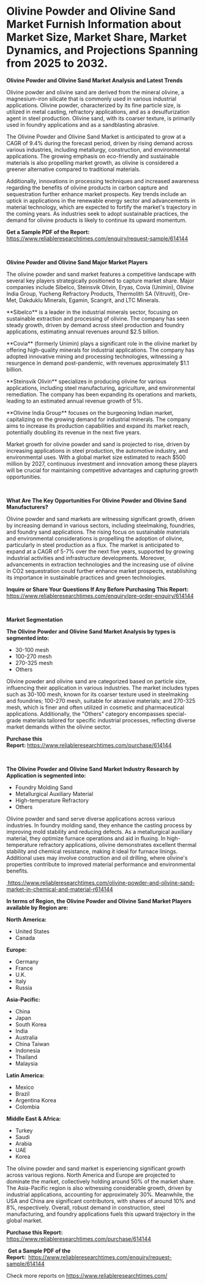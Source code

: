 <p><h1>Olivine Powder and Olivine Sand Market Furnish Information about Market Size, Market Share, Market Dynamics, and Projections Spanning from 2025 to 2032.</h1></p><p><strong>Olivine Powder and Olivine Sand Market Analysis and Latest Trends</strong></p>
<p><p>Olivine powder and olivine sand are derived from the mineral olivine, a magnesium-iron silicate that is commonly used in various industrial applications. Olivine powder, characterized by its fine particle size, is utilized in metal casting, refractory applications, and as a desulfurization agent in steel production. Olivine sand, with its coarser texture, is primarily used in foundry applications and as a sandblasting abrasive.</p><p>The Olivine Powder and Olivine Sand Market is anticipated to grow at a CAGR of 9.4% during the forecast period, driven by rising demand across various industries, including metallurgy, construction, and environmental applications. The growing emphasis on eco-friendly and sustainable materials is also propelling market growth, as olivine is considered a greener alternative compared to traditional materials. </p><p>Additionally, innovations in processing techniques and increased awareness regarding the benefits of olivine products in carbon capture and sequestration further enhance market prospects. Key trends include an uptick in applications in the renewable energy sector and advancements in material technology, which are expected to fortify the market's trajectory in the coming years. As industries seek to adopt sustainable practices, the demand for olivine products is likely to continue its upward momentum.</p></p>
<p><strong>Get a Sample PDF of the Report:&nbsp;</strong> <a href="https://www.reliableresearchtimes.com/enquiry/request-sample/614144?utm_campaign=3363&utm_medium=2&utm_source=Github&utm_content=ia&utm_term=24032025&utm_id=olivine-powder-and-olivine-sand">https://www.reliableresearchtimes.com/enquiry/request-sample/614144</a></p>
<p>&nbsp;</p>
<p><strong>Olivine Powder and Olivine Sand Major Market Players</strong></p>
<p><p>The olivine powder and sand market features a competitive landscape with several key players strategically positioned to capture market share. Major companies include Sibelco, Steinsvik Olivin, Eryas, Covia (Unimin), Olivine India Group, Yucheng Refractory Products, Thermolith SA (Vitruvit), Ore-Met, Dakduklu Minerals, Egamin, Scangrit, and LTC Minerals.</p><p>**Sibelco** is a leader in the industrial minerals sector, focusing on sustainable extraction and processing of olivine. The company has seen steady growth, driven by demand across steel production and foundry applications, estimating annual revenues around $2.5 billion.</p><p>**Covia** (formerly Unimin) plays a significant role in the olivine market by offering high-quality minerals for industrial applications. The company has adopted innovative mining and processing technologies, witnessing a resurgence in demand post-pandemic, with revenues approximately $1.1 billion.</p><p>**Steinsvik Olivin** specializes in producing olivine for various applications, including steel manufacturing, agriculture, and environmental remediation. The company has been expanding its operations and markets, leading to an estimated annual revenue growth of 5%.</p><p>**Olivine India Group** focuses on the burgeoning Indian market, capitalizing on the growing demand for industrial minerals. The company aims to increase its production capabilities and expand its market reach, potentially doubling its revenue in the next five years.</p><p>Market growth for olivine powder and sand is projected to rise, driven by increasing applications in steel production, the automotive industry, and environmental uses. With a global market size estimated to reach $500 million by 2027, continuous investment and innovation among these players will be crucial for maintaining competitive advantages and capturing growth opportunities.</p></p>
<p>&nbsp;</p>
<p><strong>What Are The Key Opportunities For Olivine Powder and Olivine Sand Manufacturers?</strong></p>
<p><p>Olivine powder and sand markets are witnessing significant growth, driven by increasing demand in various sectors, including steelmaking, foundries, and foundry sand applications. The rising focus on sustainable materials and environmental considerations is propelling the adoption of olivine, particularly in steel production as a flux. The market is anticipated to expand at a CAGR of 5-7% over the next five years, supported by growing industrial activities and infrastructure developments. Moreover, advancements in extraction technologies and the increasing use of olivine in CO2 sequestration could further enhance market prospects, establishing its importance in sustainable practices and green technologies.</p></p>
<p><strong>Inquire or Share Your Questions If Any Before Purchasing This Report:</strong> <a href="https://www.reliableresearchtimes.com/enquiry/pre-order-enquiry/614144?utm_campaign=3363&utm_medium=2&utm_source=Github&utm_content=ia&utm_term=24032025&utm_id=olivine-powder-and-olivine-sand">https://www.reliableresearchtimes.com/enquiry/pre-order-enquiry/614144</a></p>
<p>&nbsp;</p>
<p><strong>Market Segmentation</strong></p>
<p><strong>The Olivine Powder and Olivine Sand Market Analysis by types is segmented into:</strong></p>
<p><ul><li>30-100 mesh</li><li>100-270 mesh</li><li>270-325 mesh</li><li>Others</li></ul></p>
<p><p>Olivine powder and olivine sand are categorized based on particle size, influencing their application in various industries. The market includes types such as 30-100 mesh, known for its coarser texture used in steelmaking and foundries; 100-270 mesh, suitable for abrasive materials; and 270-325 mesh, which is finer and often utilized in cosmetic and pharmaceutical applications. Additionally, the "Others" category encompasses special-grade materials tailored for specific industrial processes, reflecting diverse market demands within the olivine sector.</p></p>
<p><strong>Purchase this Report:&nbsp;</strong><a href="https://www.reliableresearchtimes.com/purchase/614144?utm_campaign=3363&utm_medium=2&utm_source=Github&utm_content=ia&utm_term=24032025&utm_id=olivine-powder-and-olivine-sand">https://www.reliableresearchtimes.com/purchase/614144</a></p>
<p>&nbsp;</p>
<p><strong>The Olivine Powder and Olivine Sand Market Industry Research by Application is segmented into:</strong></p>
<p><ul><li>Foundry Molding Sand</li><li>Metallurgical Auxiliary Material</li><li>High-temperature Refractory</li><li>Others</li></ul></p>
<p><p>Olivine powder and sand serve diverse applications across various industries. In foundry molding sand, they enhance the casting process by improving mold stability and reducing defects. As a metallurgical auxiliary material, they optimize furnace operations and aid in fluxing. In high-temperature refractory applications, olivine demonstrates excellent thermal stability and chemical resistance, making it ideal for furnace linings. Additional uses may involve construction and oil drilling, where olivine's properties contribute to improved material performance and environmental benefits.</p></p>
<p><a href="https://www.reliableresearchtimes.com/olivine-powder-and-olivine-sand-market-in-chemical-and-material-r614144?utm_campaign=3363&utm_medium=2&utm_source=Github&utm_content=ia&utm_term=24032025&utm_id=olivine-powder-and-olivine-sand">&nbsp;https://www.reliableresearchtimes.com/olivine-powder-and-olivine-sand-market-in-chemical-and-material-r614144</a></p>
<p><strong>In terms of Region, the Olivine Powder and Olivine Sand Market Players available by Region are:</strong></p>
<p>
    <p> <strong> North America: </strong>
        <ul>
            <li>United States</li>
            <li>Canada</li>
        </ul>
        </p> 
    <p> <strong> Europe: </strong>
        <ul>
            <li>Germany</li>
            <li>France</li>
            <li>U.K.</li>
            <li>Italy</li>
            <li>Russia</li>
        </ul>
        </p> 
    <p> <strong> Asia-Pacific: </strong>
        <ul>
            <li>China</li>
            <li>Japan</li>
            <li>South Korea</li>
            <li>India</li>
            <li>Australia</li>
            <li>China Taiwan</li>
            <li>Indonesia</li>
            <li>Thailand</li>
            <li>Malaysia</li>
        </ul>
        </p> 
    <p> <strong> Latin America: </strong>
        <ul>
            <li>Mexico</li>
            <li>Brazil</li>
            <li>Argentina Korea</li>
            <li>Colombia</li>
        </ul>
        </p> 
    <p> <strong> Middle East & Africa: </strong>
        <ul>
            <li>Turkey</li>
            <li>Saudi</li>
            <li>Arabia</li>
            <li>UAE</li>
            <li>Korea</li>
        </ul>
    </p>
    </p>
<p><p>The olivine powder and sand market is experiencing significant growth across various regions. North America and Europe are projected to dominate the market, collectively holding around 50% of the market share. The Asia-Pacific region is also witnessing considerable growth, driven by industrial applications, accounting for approximately 30%. Meanwhile, the USA and China are significant contributors, with shares of around 10% and 8%, respectively. Overall, robust demand in construction, steel manufacturing, and foundry applications fuels this upward trajectory in the global market.</p></p>
<p><strong>Purchase this Report: </strong><a href="https://www.reliableresearchtimes.com/purchase/614144?utm_campaign=3363&utm_medium=2&utm_source=Github&utm_content=ia&utm_term=24032025&utm_id=olivine-powder-and-olivine-sand">https://www.reliableresearchtimes.com/purchase/614144</a></p>
<p>&nbsp;<strong>Get a Sample PDF of the Report:&nbsp;&nbsp;</strong><a href="https://www.reliableresearchtimes.com/enquiry/request-sample/614144?utm_campaign=3363&utm_medium=2&utm_source=Github&utm_content=ia&utm_term=24032025&utm_id=olivine-powder-and-olivine-sand">https://www.reliableresearchtimes.com/enquiry/request-sample/614144</a></p>
<p><strong></strong></p>
<p>Check more reports on <a href="https://www.reliableresearchtimes.com/?utm_campaign=3363&utm_medium=2&utm_source=Github&utm_content=ia&utm_term=24032025&utm_id=olivine-powder-and-olivine-sand">https://www.reliableresearchtimes.com/</a></p>